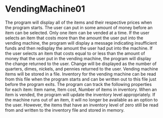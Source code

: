 # VendingMachine01
The program will display all of the items and their respective prices when the program starts. 
The user can put in some amount of money before an item can be selected. Only one item can be vended at a time. 
If the user selects an item that costs more than the amount the user put into the vending machine, the program will display a message indicating insufficient funds 
and then redisplay the amount the user had put into the machine. If the user selects an item that costs equal to or less than the amount of money that the user put 
in the vending machine, the program will display the change returned to the user. 
Change will be displayed as the number of quarters, dimes, nickels, and pennies returned to the user. Vending machine items will be stored in a file. 
Inventory for the vending machine can be read from this file when the program starts and can be written out to this file just before the program exits. 
The program can track the following properties for each item: Item name, Item cost, Number of items in inventory. 
When an item is vended, the program will update the inventory level appropriately. 
If the machine runs out of an item, it will no longer be available as an option to the user. 
However, the items that have an inventory level of zero still be read from and written to the inventory file and stored in memory.
